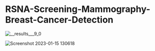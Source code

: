 # RSNA-Screening-Mammography-Breast-Cancer-Detection





![__results___9_0](https://user-images.githubusercontent.com/96391450/214958330-7aa562ee-3dcc-495e-9f5a-c3cee5869e78.png)

![Screenshot 2023-01-15 130618](https://user-images.githubusercontent.com/96391450/214958342-5731aede-0f7e-4874-9df3-da6113ffb586.png)

